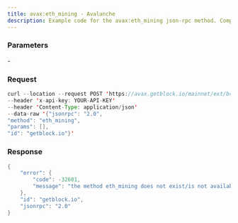```yaml
---
title: avax:eth_mining - Avalanche
description: Example code for the avax:eth_mining json-rpc method. Сomplete guide on how to use avax:eth_mining json-rpc in GetBlock.io Web3 documentation.
---
```


### Parameters


\-

### Request

``` java
curl --location --request POST 'https://avax.getblock.io/mainnet/ext/bc/C/rpc' 
--header 'x-api-key: YOUR-API-KEY' 
--header 'Content-Type: application/json' 
--data-raw '{"jsonrpc": "2.0",
"method": "eth_mining",
"params": [],
"id": "getblock.io"}'
```

###  Response

``` java
{
    "error": {
        "code": -32601,
        "message": "the method eth_mining does not exist/is not available"
    },
    "id": "getblock.io",
    "jsonrpc": "2.0"
}
```

